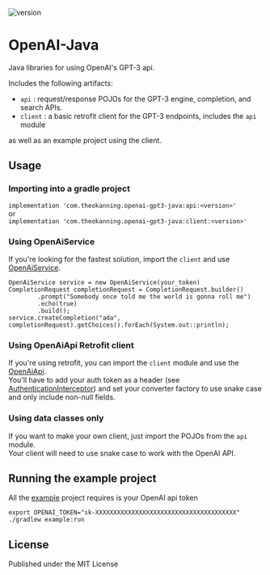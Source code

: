 ![version](https://img.shields.io/bintray/v/theokanning/openai-gpt3-java/api?color=00bb00&style=flat-square)
# OpenAI-Java
Java libraries for using OpenAI's GPT-3 api.

Includes the following artifacts:
- `api` : request/response POJOs for the GPT-3 engine, completion, and search APIs.
- `client` : a basic retrofit client for the GPT-3 endpoints, includes the `api` module

as well as an example project using the client.

## Usage

### Importing into a gradle project
`implementation 'com.theokanning.openai-gpt3-java:api:<version>'`  
or   
`implementation 'com.theokanning.openai-gpt3-java:client:<version>'`

### Using OpenAiService
If you're looking for the fastest solution, import the `client` and use [OpenAiService](client/src/main/java/openai/OpenAiService.java).
```
OpenAiService service = new OpenAiService(your_token)
CompletionRequest completionRequest = CompletionRequest.builder()
        .prompt("Somebody once told me the world is gonna roll me")
        .echo(true)
        .build();
service.createCompletion("ada", completionRequest).getChoices().forEach(System.out::println);
```

### Using OpenAiApi Retrofit client
If you're using retrofit, you can import the `client` module and use the [OpenAiApi](client/src/main/java/openai/OpenAiApi.java).  
You'll have to add your auth token as a header (see [AuthenticationInterceptor](client/src/main/java/openai/AuthenticationInterceptor.java))
and set your converter factory to use snake case and only include non-null fields.

### Using data classes only
If you want to make your own client, just import the POJOs from the `api` module.  
Your client will need to use snake case to work with the OpenAI API.

## Running the example project
All the [example](example/src/main/java/example/OpenAiApiExample.java) project requires is your OpenAI api token
```
export OPENAI_TOKEN="sk-XXXXXXXXXXXXXXXXXXXXXXXXXXXXXXXXXXXXXXX"
./gradlew example:run
```

## License
Published under the MIT License
